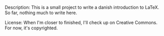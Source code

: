 Description:
This is a small project to write a danish introduction to LaTeX.
So far, nothing much to write here.

License:
When I'm closer to finished, I'll check up on Creative Commons. For now, it's copyrighted.